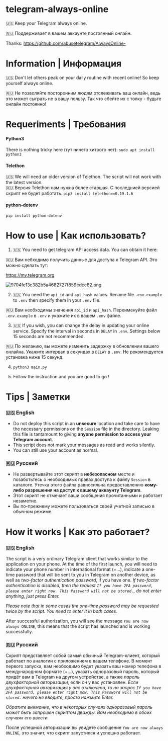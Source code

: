
# telegram-always-online

  

🇺🇸 Keep your Telegram always online.

🇷🇺 Поддерживает в вашем аккаунте постоянный онлайн.

Thanks: https://github.com/abusetelegram/AlwaysOnline-

  

# Information | Информация

🇺🇸 Don't let others peak on your daily routine with recent online! So keep yourself always online.

🇷🇺 Не позволяйте посторонним людям отслеживать ваш онлайн, ведь это может сыграть не в вашу пользу. Так что сбейте их с толку - будьте онлайн постоянно!

  

# Requeriments | Требования

  
#### Python3
There is nothing tricky here (тут ничего хитрого нет):
`sudo apt install python3`
#### Telethon
🇺🇸 We will need an older version of Telethon. The script will not work with the latest version.  
🇷🇺 Версия Telethon нам нужна более старшая. С последнией версией скрипт не будет работать.
`pip3 install telethon==0.19.1.6`
#### python-dotenv
`pip install python-dotenv `

  

# How to use | Как использовать?

  

 1. 🇺🇸 You need to get telegram API access data. You can obtain it here:  

🇷🇺 Вам небходимо получить данные для доступа к Telegram API. Это можно сделать тут:  

https://my.telegram.org  

![9704fe13c382b5a4682727f859edce82.png](https://imgtr.ee/images/2024/01/11/9704fe13c382b5a4682727f859edce82.png)

 2. 🇺🇸 You need the `api_id` and `api_hash` values. Rename file `.env.example` to `.env` then specify them in your `.env` file.  
 
 🇷🇺 Вам необходимы значения `api_id` и `api_hash`. Переименуйте файл `.env.example`  в `.env` и укажите их в вашем `.env` файле.

 3. 🇺🇸 If you wish, you can change the delay in updating your online service. Specify the interval in seconds in `DELAY` in `.env`. Settings below 15 seconds are not recommended.  

🇷🇺 По желанию, вы можете изменить задержку в обновлении вашего онлайна. Укажите интервал в секундах в `DELAY` в `.env`. Не рекомендуется установка ниже 15 секунд.

 4.  `python3 main.py`

 5. Follow the instruction and you are good to go !

  

# Tips | Заметки

### 🇺🇸 English
- Do not deploy this script in an **unsecure** location and take care to have the necessary permissions on the `Session` file in the directory. Leaking this file is tantamount to giving **anyone permission to access your Telegram account**.
- This script does not mark your messages as read and works silently.
- You can still use your account as normal.

### 🇷🇺 Русский
 - Не развертывайте этот скрипт в **небезопасном** месте и позаботьтесь о необходимых правах доступа к файлу `Session` в каталоге. Утечка этого файла  равносильна предоставлению **кому-либо разрешения на доступ к вашему аккаунту Telegram**.
 - Этот скрипт не отмечает ваши сообщения прочитанными и работает незаметно.
- Вы по-прежнему можете пользоваться своей учетной записью в обычном режиме.


  

# How it works | Как это работает?
### 🇺🇸 English
The script is a very ordinary Telegram client that works similar to the application on your phone.
At the time of the first launch, you will need to indicate your phone number in international format (+...), indicate a one-time password that will be sent to you in Telegram on another device, as well as *two-factor authentication password*, if you have one. *If two-factor authentication is disabled, then the request `If you have 2FA password, please enter right now. This Password will not be stored.`, do not enter anything, just press Enter.*

*Please note that in some cases the one-time password may be requested twice by the script. You need to enter it in both cases.*

After successful authorization, you will see the message `You are now always ONLINE`, this means that the script has launched and is working successfully.

### 🇷🇺 Русский
Скрипт представляет собой самый обычный Telegram-клиент, который работает по аналогии с приложением в вашем телефоне.
В момент первого запуска, вам необходимо будет указать ваш номер телефона в международном формате (+...), указать одноразовый пароль, который придёт вам в Telegram на другом устройстве, а также *пароль двухфакторной авторизации*, если он у вас установлен. *Если двухфакторная авторизация у вас отключена, то на запрос `If you have 2FA password, please enter right now. This Password will not be stored.` ничего не вводите, просто нажмите Enter.*

*Обратите внимание, что в некоторых случаях одноразовый пароль может быть запрошен скриптом дважды. Вам необходимо в обоих случаях его ввести.*

После успешной авторизации вы увидете сообщение `You are now always ONLINE`, это значит, что скрипт запустился и успешно работает.